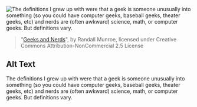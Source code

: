 ![The definitions I grew up with were that a geek is someone unusually into something (so you could have computer geeks, baseball geeks, theater geeks, etc) and nerds are (often awkward) science, math, or computer geeks. But definitions vary.](https://imgs.xkcd.com/comics/geeks_and_nerds.png)
> "[Geeks and Nerds](https://xkcd.com/747/)", by Randall Munroe, licensed under Creative Commons Attribution-NonCommercial 2.5 License

## Alt Text
The definitions I grew up with were that a geek is someone unusually into something (so you could have computer geeks, baseball geeks, theater geeks, etc) and nerds are (often awkward) science, math, or computer geeks. But definitions vary.

